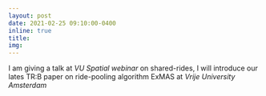 ```yaml
---
layout: post
date: 2021-02-25 09:10:00-0400
inline: true
title:
img:
---
```


I am giving a talk at *VU Spatial webinar* on shared-rides, I will introduce our lates TR:B paper on ride-pooling algorithm ExMAS at *Vrije University Amsterdam*
